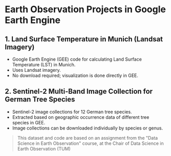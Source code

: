 # Earth Observation Projects in Google Earth Engine

## 1. Land Surface Temperature in Munich (Landsat Imagery)

- Google Earth Engine (GEE) code for calculating Land Surface Temperature (LST) in Munich.
- Uses Landsat imagery.
- No download required; visualization is done directly in GEE.

## 2. Sentinel-2 Multi-Band Image Collection for German Tree Species

- Sentinel-2 image collections for 12 German tree species.
- Extracted based on geographic occurrence data of different tree species in GEE.
- Image collections can be downloaded individually by species or genus.

> This dataset and code are based on an assignment from the "Data Science in Earth Observation" course, at the Chair of Data Science in Earth Observation (TUM)
